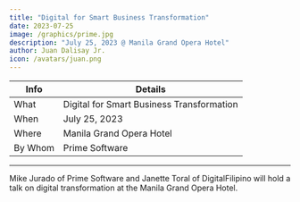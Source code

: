```yaml
---
title: "Digital for Smart Business Transformation"
date: 2023-07-25
image: /graphics/prime.jpg
description: "July 25, 2023 @ Manila Grand Opera Hotel"
author: Juan Dalisay Jr.
icon: /avatars/juan.png
---
```



Info | Details 
--- | ---
What | Digital for Smart Business Transformation
When | July 25, 2023 
Where | Manila Grand Opera Hotel
By Whom | Prime Software

---

Mike Jurado of Prime Software and Janette Toral of DigitalFilipino will hold a talk on digital transformation at the Manila Grand Opera Hotel. 

